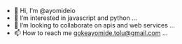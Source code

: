 - 👋 Hi, I’m @ayomideio
- 👀 I’m interested in javascript and python ...
- 💞️ I’m looking to collaborate on apis and web services ...
- 📫 How to reach me gokeayomide.tolu@gmail.com ...

<!---
ayomideio/ayomideio is a ✨ special ✨ repository because its `README.md` (this file) appears on your GitHub profile.
You can click the Preview link to take a look at your changes.
--->
